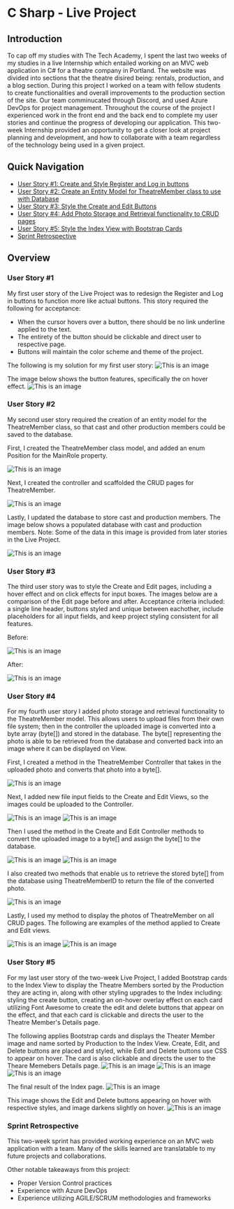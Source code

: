 # C Sharp - Live Project

## Introduction
To cap off my studies with The Tech Academy, I spent the last two weeks of my studies in a live Internship which entailed working on an MVC web application in C# for a theatre company in Portland. The website was divided into sections that the theatre disired being: rentals, production, and a blog section. During this project I worked on a team with fellow students to create functionalities and overall improvements to the production section of the site. Our team comminucated through Discord, and used Azure DevOps for project management. Throughout the course of the project I experienced work in the front end and the back end to complete my user stories and continue the progress of developing our application. This two-week Internship provided an opportunity to get a closer look at project planning and development, and how to collaborate with a team regardless of the technology being used in a given project.

## Quick Navigation
- [User Story #1: Create and Style Register and Log in buttons](https://github.com/tbon27/CSharp-LiveProject#user-story-1)
- [User Story #2: Create an Entity Model for TheatreMember class to use with Database](https://github.com/tbon27/CSharp-LiveProject#user-story-2)
- [User Story #3: Style the Create and Edit Buttons](https://github.com/tbon27/CSharp-LiveProject#user-story-3)
- [User Story #4: Add Photo Storage and Retrieval functionality to CRUD pages](https://github.com/tbon27/CSharp-LiveProject#user-story-4)
- [User Story #5: Style the Index View with Bootstrap Cards](https://github.com/tbon27/CSharp-LiveProject#user-story-5)
- [Sprint Retrospective](https://github.com/tbon27/CSharp-LiveProject#sprint-retrospective)
## Overview

### User Story #1

My first user story of the Live Project was to redesign the Register and Log in buttons to function more like actual buttons. 
This story required the following for acceptance: 
- When the cursor hovers over a button, there should be no link underline applied to the text. 
- The entirety of the button should be clickable and direct user to respective page. 
- Buttons will maintain the color scheme and theme of the project.

The following is my solution for my first user story:
![This is an image](https://github.com/tbon27/CSharp-LiveProject/blob/main/images/story1/US1-SNIP.png)

The image below shows the button features, specifically the on hover effect.
![This is an image](https://github.com/tbon27/CSharp-LiveProject/blob/main/images/story1/US1-SS.png)

### User Story #2

My second user story required the creation of an entity model for the TheatreMember class, so that cast and other production members could be saved to the database.

First, I created the TheatreMember class model, and added an enum Position for the MainRole property.

![This is an image](https://github.com/tbon27/CSharp-LiveProject/blob/main/images/story2/US2-SNIP.png)

Next, I created the controller and scaffolded the CRUD pages for TheatreMember.

![This is an image](https://github.com/tbon27/CSharp-LiveProject/blob/main/images/story2/US2-SNIP2a.png)

Lastly, I updated the database to store cast and production members. The image below shows a populated database with cast and production members. Note: Some of the data in this image is provided from later stories in the Live Project.

![This is an image](https://github.com/tbon27/CSharp-LiveProject/blob/main/images/story2/US2-SNIP3a.png)

### User Story #3

The third user story was to style the Create and Edit pages, including a hover effect and on click effects for input boxes. The images below are a comparison of the Edit page before and after. Acceptance criteria included: a single line header, buttons styled and unique between eachother, include placeholders for all input fields, and keep project styling consistent for all features.

Before:

![This is an image](https://github.com/tbon27/CSharp-LiveProject/blob/main/images/story3/US3-SS2b.png)

After:

![This is an image](https://github.com/tbon27/CSharp-LiveProject/blob/main/images/story3/US3-SS1b.png)

### User Story #4

For my fourth user story I added photo storage and retrieval functionality to the TheatreMember model. This allows users to upload files from their own file system; then in the controller the uploaded image is converted into a byte array (byte[]) and stored in the database. The byte[] representing the photo is able to be retrieved from the database and converted back into an image where it can be displayed on View.

First, I created a method in the TheatreMember Controller that takes in the uploaded photo and converts that photo into a byte[].

![This is an image](https://github.com/tbon27/CSharp-LiveProject/blob/main/images/story4/US4-SNIP1a.png)

Next, I added new file input fields to the Create and Edit Views, so the images could be uploaded to the Controller. 

![This is an image](https://github.com/tbon27/CSharp-LiveProject/blob/main/images/story4/US4-SS-CREATE.png)
![This is an image](https://github.com/tbon27/CSharp-LiveProject/blob/main/images/story4/US4-SNIP4.png)

Then I used the method in the Create and Edit Controller methods to convert the uploaded image to a byte[] and assign the byte[] to the database.

![This is an image](https://github.com/tbon27/CSharp-LiveProject/blob/main/images/story4/US4-SNIP-CREATE.png)
![This is an image](https://github.com/tbon27/CSharp-LiveProject/blob/main/images/story4/US4-SNIP-EDIT.png)

I also created two methods that enable us to retrieve the stored byte[] from the database using TheatreMemberID to return the file of the converted photo.

![This is an image](https://github.com/tbon27/CSharp-LiveProject/blob/main/images/story4/US4-othermethods.png)

Lastly, I used my method to display the photos of TheatreMember on all CRUD pages. The following are examples of the method applied to Create and Edit views.

![This is an image](https://github.com/tbon27/CSharp-LiveProject/blob/main/images/story4/US4-DisplayCreate.png)
![This is an image](https://github.com/tbon27/CSharp-LiveProject/blob/main/images/story4/US4-DisplayEdit.png)

### User Story #5

For my last user story of the two-week Live Project, I added Bootstrap cards to the Index View to display the Theatre Members sorted by the Production they are acting in, along with other styling upgrades to the Index including: styling the create button, creating an on-hover overlay effect on each card utilizing Font Awesome to create the edit and delete buttons that appear on the effect, and that each card is clickable and directs the user to the Theatre Member's Details page.

The following applies Bootstrap cards and displays the Theater Member image and name sorted by Production to the Index View. Create, Edit, and Delete buttons are placed and styled, while Edit and Delete buttons use CSS to appear on hover. The card is also clickable and directs the user to the Theare Memebers Details page. 
![This is an image](https://github.com/tbon27/CSharp-LiveProject/blob/main/images/story5/US5-SNIP1a.png)
![This is an image](https://github.com/tbon27/CSharp-LiveProject/blob/main/images/story5/US5-SNIP2a.png)
![This is an image](https://github.com/tbon27/CSharp-LiveProject/blob/main/images/story5/US5-SNIP3a.png)

The final result of the Index page.
![This is an image](https://github.com/tbon27/CSharp-LiveProject/blob/main/images/story5/US5-SSb.png)

This image shows the Edit and Delete buttons appearing on hover with respective styles, and image darkens slightly on hover.
![This is an image](https://github.com/tbon27/CSharp-LiveProject/blob/main/images/story5/US5-SSc.png)

### Sprint Retrospective

This two-week sprint has provided working experience on an MVC web application with a team. Many of the skills learned are translatable to my future projects and collaborations.

Other notable takeaways from this project: 
- Proper Version Control practices
- Experience with Azure DevOps
- Experience utilizing AGILE/SCRUM methodologies and frameworks
